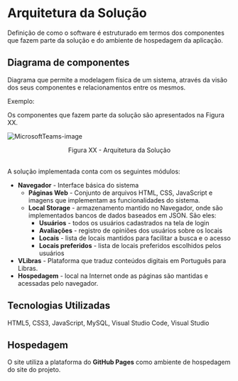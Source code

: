 # Arquitetura da Solução

Definição de como o software é estruturado em termos dos componentes que fazem parte da solução e do ambiente de hospedagem da aplicação.

## Diagrama de componentes

Diagrama que permite a modelagem física de um sistema, através da visão dos seus componentes e relacionamentos entre os mesmos.

Exemplo: 

Os componentes que fazem parte da solução são apresentados na Figura XX.

![MicrosoftTeams-image](https://user-images.githubusercontent.com/53317747/165197376-eac00ea9-ca2b-463d-a894-01653a163022.png)
<center> Figura XX - Arquitetura da Solução </center> 

<br/>

A solução implementada conta com os seguintes módulos:
- **Navegador** - Interface básica do sistema  
  - **Páginas Web** - Conjunto de arquivos HTML, CSS, JavaScript e imagens que implementam as funcionalidades do sistema.
   - **Local Storage** - armazenamento mantido no Navegador, onde são implementados bancos de dados baseados em JSON. São eles: 
     - **Usuários** - todos os usuários cadastrados na tela de login
     - **Avaliações** - registro de opiniões dos usuários sobre os locais
     - **Locais** - lista de locais mantidos para facilitar a busca e o acesso  
     - **Locais preferidos** - lista de locais preferidos escolhidos pelos usuários 
 - **VLibras** - Plataforma que traduz conteúdos digitais em Português para Libras.
 - **Hospedagem** - local na Internet onde as páginas são mantidas e acessadas pelo navegador. 

## Tecnologias Utilizadas

HTML5, CSS3, JavaScript, MySQL, Visual Studio Code, Visual Studio

## Hospedagem

O site utiliza a plataforma do **GitHub Pages** como ambiente de hospedagem do site do projeto.  
